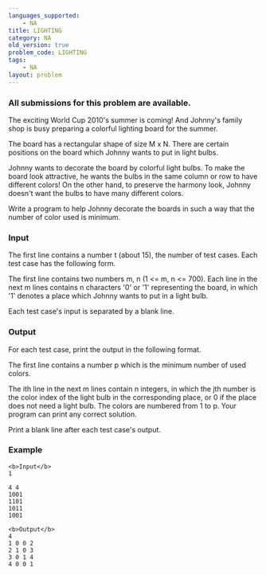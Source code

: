 ```yaml
---
languages_supported:
    - NA
title: LIGHTING
category: NA
old_version: true
problem_code: LIGHTING
tags:
    - NA
layout: problem
---
```

###  All submissions for this problem are available. 

The exciting World Cup 2010's summer is coming! And Johnny's family shop is busy preparing a colorful lighting board for the summer.

The board has a rectangular shape of size M x N. There are certain positions on the board which Johnny wants to put in light bulbs.

Johnny wants to decorate the board by colorful light bulbs. To make the board look attractive, he wants the bulbs in the same column or row to have different colors! On the other hand, to preserve the harmony look, Johnny doesn't want the bulbs to have many different colors.

Write a program to help Johnny decorate the boards in such a way that the number of color used is minimum.

### Input

The first line contains a number t (about 15), the number of test cases. Each test case has the following form.

The first line contains two numbers m, n (1 <= m, n <= 700). Each line in the next m lines contains n characters '0' or '1' representing the board, in which '1' denotes a place which Johnny wants to put in a light bulb.

Each test case's input is separated by a blank line.

### Output

For each test case, print the output in the following format.

The first line contains a number p which is the minimum number of used colors.

The ith line in the next m lines contain n integers, in which the jth number is the color index of the light bulb in the corresponding place, or 0 if the place does not need a light bulb. The colors are numbered from 1 to p. Your program can print any correct solution.

Print a blank line after each test case's output.

### Example

```
<b>Input</b>
1

4 4
1001
1101 
1011
1001

<b>Output</b>
4
1 0 0 2 
2 1 0 3 
3 0 1 4 
4 0 0 1 

```